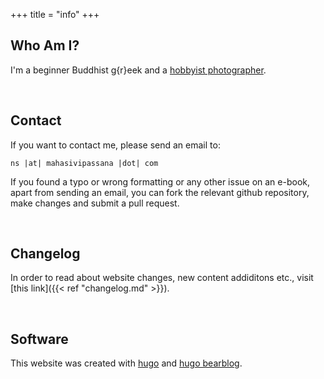+++
title = "info"
+++


## Who Am I?

I'm a beginner Buddhist g{r}eek and a [hobbyist photographer](https://vlzetko.com).


&nbsp;
## Contact

If you want to contact me, please send an email to: 

``ns |at| mahasivipassana |dot| com`` 


If you found a typo or wrong formatting or any other issue on an e-book, apart from sending an email, you can fork the relevant github repository, make changes and submit a pull request.


&nbsp;
## Changelog

In order to read about website changes, new content addiditons etc., visit [this link]({{< ref "changelog.md" >}}).


&nbsp;
## Software

This website was created with [hugo](https://gohugo.io/) and  [hugo bearblog](https://github.com/janraasch/hugo-bearblog).
